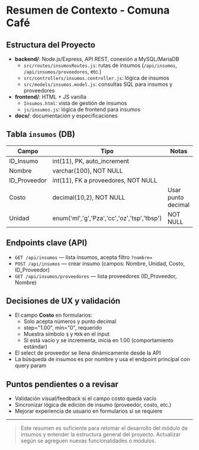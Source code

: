 # Resumen de Contexto - Comuna Café

## Estructura del Proyecto

- **backend/**: Node.js/Express, API REST, conexión a MySQL/MariaDB
  - `src/routes/insumosRoutes.js`: rutas de insumos (`/api/insumos`, `/api/insumos/proveedores`, etc.)
  - `src/controllers/insumos.controller.js`: lógica de insumos
  - `src/models/insumos.model.js`: consultas SQL para insumos y proveedores
- **frontend/**: HTML + JS vanilla
  - `Insumos.html`: vista de gestión de insumos
  - `js/insumos.js`: lógica de frontend para insumos
- **docs/**: documentación y especificaciones

## Tabla `insumos` (DB)

| Campo        | Tipo                                      | Notas                |
|--------------|-------------------------------------------|----------------------|
| ID_Insumo    | int(11), PK, auto_increment               |                      |
| Nombre       | varchar(100), NOT NULL                    |                      |
| ID_Proveedor | int(11), FK a proveedores, NOT NULL       |                      |
| Costo        | decimal(10,2), NOT NULL                   | Usar punto decimal   |
| Unidad       | enum('ml','g','Pza','cc','oz','tsp','tbsp') | NOT NULL           |

## Endpoints clave (API)

- `GET /api/insumos` — lista insumos, acepta filtro `?nombre=`
- `POST /api/insumos` — crear insumo (campos: Nombre, Unidad, Costo, ID_Proveedor)
- `GET /api/insumos/proveedores` — lista proveedores (ID_Proveedor, Nombre)

## Decisiones de UX y validación

- El campo **Costo** en formularios:
  - Solo acepta números y punto decimal
  - step="1.00", min="0", requerido
  - Muestra símbolo `$` y `MXN` en el input
  - Si está vacío y se incrementa, inicia en 1.00 (comportamiento estándar)
- El select de proveedor se llena dinámicamente desde la API
- La búsqueda de insumos es por nombre y usa el endpoint principal con query param

## Puntos pendientes o a revisar

- Validación visual/feedback si el campo costo queda vacío
- Sincronizar lógica de edición de insumo (proveedor, costo, etc.)
- Mejorar experiencia de usuario en formularios si se requiere

---

> Este resumen es suficiente para retomar el desarrollo del módulo de insumos y entender la estructura general del proyecto. Actualizar según se agreguen nuevas funcionalidades o módulos. 